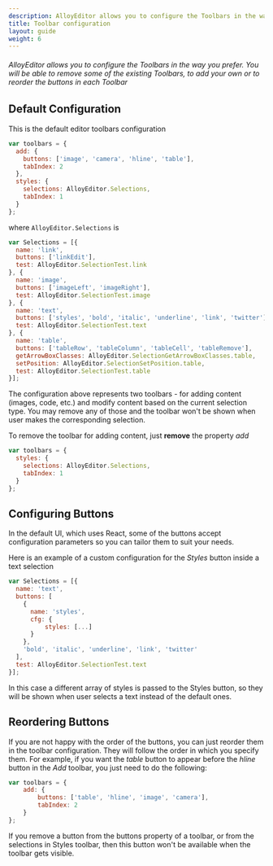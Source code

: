 ```yaml
---
description: AlloyEditor allows you to configure the Toolbars in the way you prefer. You will be able to remove some of the existing Toolbars, to add your own or to reorder the buttons in each Toolbar
title: Toolbar configuration
layout: guide
weight: 6
---
```


###### AlloyEditor allows you to configure the Toolbars in the way you prefer. You will be able to remove some of the existing Toolbars, to add your own or to reorder the buttons in each Toolbar

<article id="article1">

## Default Configuration

<p>
    This is the default editor toolbars configuration
</p>

```javascript
var toolbars = {
  add: {
    buttons: ['image', 'camera', 'hline', 'table'],
    tabIndex: 2
  },
  styles: {
    selections: AlloyEditor.Selections,
    tabIndex: 1
  }
};
```
<p>
  where <code>AlloyEditor.Selections</code> is
</p>

```javascript
var Selections = [{
  name: 'link',
  buttons: ['linkEdit'],
  test: AlloyEditor.SelectionTest.link
}, {
  name: 'image',
  buttons: ['imageLeft', 'imageRight'],
  test: AlloyEditor.SelectionTest.image
}, {
  name: 'text',
  buttons: ['styles', 'bold', 'italic', 'underline', 'link', 'twitter'],
  test: AlloyEditor.SelectionTest.text
}, {
  name: 'table',
  buttons: ['tableRow', 'tableColumn', 'tableCell', 'tableRemove'],
  getArrowBoxClasses: AlloyEditor.SelectionGetArrowBoxClasses.table,
  setPosition: AlloyEditor.SelectionSetPosition.table,
  test: AlloyEditor.SelectionTest.table
}];
```

<p>
  The configuration above represents two toolbars - for adding content (images, code, etc.) and modify content based on the current selection type. You may remove any of those and the toolbar won't be shown when user makes the corresponding selection.
</p>

<p>
  To remove the toolbar for adding content, just <strong>remove</strong> the property <em>add</em>
</p>

```javascript
var toolbars = {
  styles: {
    selections: AlloyEditor.Selections,
    tabIndex: 1
  }
};
```

</article>

<article id="article2">

## Configuring Buttons

<p>
  In the default UI, which uses React, some of the buttons accept configuration parameters so you can tailor them to suit your needs.
</p>

<p>
  Here is an example of a custom configuration for the <em>Styles</em> button inside a text selection
</p>

```javascript
var Selections = [{
  name: 'text',
  buttons: [
    {
      name: 'styles',
      cfg: {
          styles: [...]
      }
    },
    'bold', 'italic', 'underline', 'link', 'twitter'
  ],
  test: AlloyEditor.SelectionTest.text
}];
```
<p>
  In this case a different array of styles is passed to the Styles button, so they will be shown when user selects a text instead of the default ones.
</p>

</article>

<article id="article3">

## Reordering Buttons

<p>
  If you are not happy with the order of the buttons, you can just reorder them in the toolbar configuration. They will follow the order in which you specify them. For example, if you want the <em>table</em> button to appear before the <em>hline</em> button in the <em>Add</em> toolbar, you just need to do the following:
</p>

```javascript
var toolbars = {
    add: {
        buttons: ['table', 'hline', 'image', 'camera'],
        tabIndex: 2
    }
};
```

<p>
  If you remove a button from the buttons property of a toolbar, or from the selections in Styles toolbar, then this button won't be available when the toolbar gets visible.
</p>

</article>
